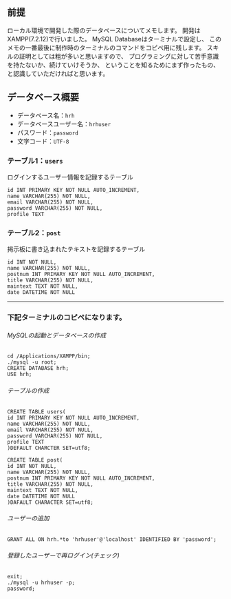 ## 前提
ローカル環境で開発した際のデータベースについてメモします。
開発はXAMPP(7.2.12)で行いました。
MySQL Databaseはターミナルで設定し、
このメモの一番最後に制作時のターミナルのコマンドをコピペ用に残します。
スキルの証明としては粗が多いと思いますので、
プログラミングに対して苦手意識を持たないか、続けていけそうか、
ということを知るためにまず作ったもの、
と認識していただければと思います。

## データベース概要
- データベース名：`hrh`
- データベースユーザー名：`hrhuser`
- パスワード：`password`
- 文字コード：`UTF-8`

### テーブル1：`users`
ログインするユーザー情報を記録するテーブル

	id INT PRIMARY KEY NOT NULL AUTO_INCREMENT,
	name VARCHAR(255) NOT NULL,
	email VARCHAR(255) NOT NULL,
	password VARCHAR(255) NOT NULL,
	profile TEXT

### テーブル2：`post`
掲示板に書き込まれたテキストを記録するテーブル

	id INT NOT NULL,
	name VARCHAR(255) NOT NULL,
	postnum INT PRIMARY KEY NOT NULL AUTO_INCREMENT,
	title VARCHAR(255) NOT NULL,
	maintext TEXT NOT NULL,
	date DATETIME NOT NULL

***
### 下記ターミナルのコピペになります。
###### MySQLの起動とデータベースの作成

	cd /Applications/XAMPP/bin;
	./mysql -u root;
	CREATE DATABASE hrh;
	USE hrh;

###### テーブルの作成

	CREATE TABLE users(
	id INT PRIMARY KEY NOT NULL AUTO_INCREMENT,
	name VARCHAR(255) NOT NULL,
	email VARCHAR(255) NOT NULL,
	password VARCHAR(255) NOT NULL,
	profile TEXT
	)DEFAULT CHARCTER SET=utf8;

	CREATE TABLE post(
	id INT NOT NULL,
	name VARCHAR(255) NOT NULL,
	postnum INT PRIMARY KEY NOT NULL AUTO_INCREMENT,
	title VARCHAR(255) NOT NULL,
	maintext TEXT NOT NULL,
	date DATETIME NOT NULL
	)DAFAULT CHARACTER SET=utf8;

###### ユーザーの追加

	GRANT ALL ON hrh.*to 'hrhuser'@'localhost' IDENTIFIED BY 'password';

###### 登録したユーザーで再ログイン(チェック)

	exit;
	./mysql -u hrhuser -p;
	password;
